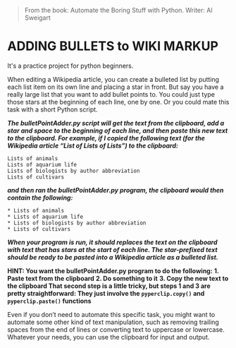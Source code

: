 >From the book: Automate the Boring Stuff with Python. Writer: Al Sweigart 

# ADDING BULLETS to WIKI MARKUP

It's a practice project for python beginners.

When editing a Wikipedia article, you can create a bulleted list by putting each list item on its own line and placing a star in front. But say you have a really large list that you want to add bullet points to. You could just type those stars at the beginning of each line, one by one. Or you could mate this task with a short Python script.
 
***The bulletPointAdder.py script will get the text from the clipboard, add a star and space to the beginning of each line, and then paste this new text to the clipboard.
For example, if I copied the following text (for the Wikipedia article “List of Lists of Lists”) to the clipboard:***
```
Lists of animals
Lists of aquarium life
Lists of biologists by author abbreviation
Lists of cultivars
```
***and then ran the bulletPointAdder.py program, the clipboard would then contain the following:***
```
* Lists of animals
* Lists of aquarium life
* Lists of biologists by author abbreviation
* Lists of cultivars
```
***When your program is run, it should replaces the text on the clipboard with text that has stars at the start of each line. The star-prefixed text should be ready to be pasted into a Wikipedia article as a bulleted list.*** 

**HINT: You want the bulletPointAdder.py program to do the following:**
**1. Paste text from the clipboard**
**2. Do something to it**
**3. Copy the new text to the clipboard
That second step is a little tricky, but steps 1 and 3 are pretty straightforward: They just involve the `pyperclip.copy()` and `pyperclip.paste()` functions**

Even if you don’t need to automate this specific task, you might want to automate some other kind of text manipulation, such as removing trailing spaces from the end of lines or converting text to uppercase or lowercase. Whatever your needs, you can use the clipboard for input and output.


